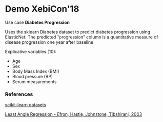 # Demo XebiCon'18

Use case **Diabetes Progression**

Uses the sklearn Diabetes dataset to predict diabetes progression using ElasticNet.
The predicted "progression" column is a quantitative measure of disease progression one year after baseline

Explicative variables (10):
+ Age
+ Sex
+ Body Mass Index (BMI)
+ Blood pressure (BP)
+ Serum measurements


### References

[scikit-learn datasets](http://scikit-learn.org/stable/modules/generated/sklearn.datasets.load_diabetes.html)

[Least Angle Regression - Efron, Hastie, Johnstone, Tibshirani, 2003](http://web.stanford.edu/~hastie/Papers/LARS/LeastAngle_2002.pdf )